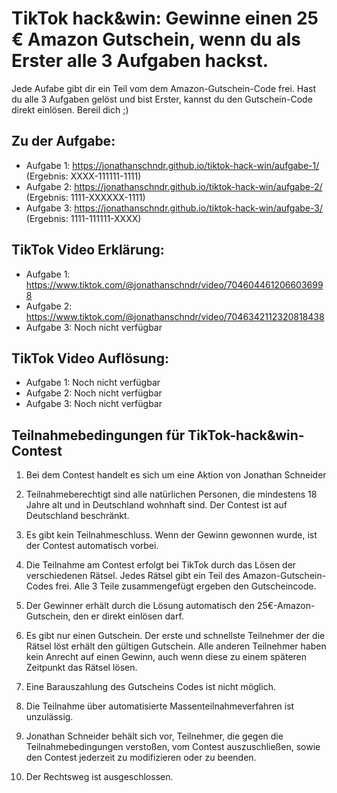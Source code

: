 # TikTok hack&win: Gewinne einen 25 € Amazon Gutschein, wenn du als Erster alle 3 Aufgaben hackst.
Jede Aufabe gibt dir ein Teil vom dem Amazon-Gutschein-Code frei. Hast du alle 3 Aufgaben gelöst und bist Erster, kannst du den Gutschein-Code direkt einlösen. Bereil dich ;)

## Zu der Aufgabe:
- Aufgabe 1: https://jonathanschndr.github.io/tiktok-hack-win/aufgabe-1/ (Ergebnis: XXXX-111111-1111)
- Aufgabe 2: https://jonathanschndr.github.io/tiktok-hack-win/aufgabe-2/ (Ergebnis: 1111-XXXXXX-1111)
- Aufgabe 3: https://jonathanschndr.github.io/tiktok-hack-win/aufgabe-3/ (Ergebnis: 1111-111111-XXXX)

## TikTok Video Erklärung:
- Aufgabe 1: https://www.tiktok.com/@jonathanschndr/video/7046044612066036998
- Aufgabe 2: https://www.tiktok.com/@jonathanschndr/video/7046342112320818438
- Aufgabe 3: Noch nicht verfügbar

## TikTok Video Auflösung:
- Aufgabe 1: Noch nicht verfügbar
- Aufgabe 2: Noch nicht verfügbar
- Aufgabe 3: Noch nicht verfügbar

## Teilnahmebedingungen für TikTok-hack&win-Contest

1. Bei dem Contest handelt es sich um eine Aktion von Jonathan Schneider

2. Teilnahmeberechtigt sind alle natürlichen Personen, die mindestens 18 Jahre alt und in Deutschland wohnhaft sind. Der Contest ist auf Deutschland beschränkt.

3. Es gibt kein Teilnahmeschluss. Wenn der Gewinn gewonnen wurde, ist der Contest automatisch vorbei.

4. Die Teilnahme am Contest erfolgt bei TikTok durch das Lösen der verschiedenen Rätsel. Jedes Rätsel gibt ein Teil des Amazon-Gutschein-Codes frei. Alle 3 Teile zusammengefügt ergeben den Gutscheincode.

6. Der Gewinner erhält durch die Lösung automatisch den 25€-Amazon-Gutschein, den er direkt einlösen darf.

7. Es gibt nur einen Gutschein. Der erste und schnellste Teilnehmer der die Rätsel löst erhält den gültigen Gutschein. Alle anderen Teilnehmer haben kein Anrecht auf einen Gewinn, auch wenn diese zu einem späteren Zeitpunkt das Rätsel lösen.

8. Eine Barauszahlung des Gutscheins Codes ist nicht möglich.

9. Die Teilnahme über automatisierte Massenteilnahmeverfahren ist unzulässig.

10. Jonathan Schneider behält sich vor, Teilnehmer, die gegen die Teilnahmebedingungen verstoßen, vom Contest auszuschließen, sowie den Contest jederzeit zu modifizieren oder zu beenden.

11. Der Rechtsweg ist ausgeschlossen.
